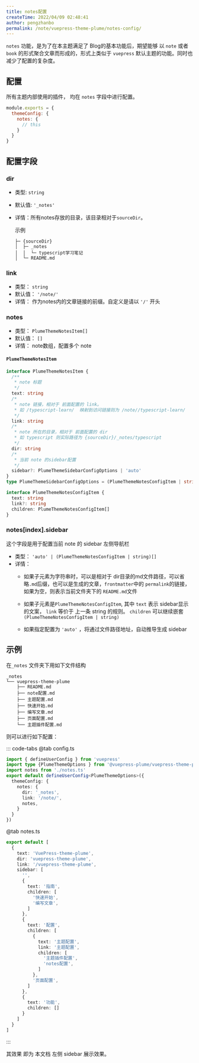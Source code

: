 ```yaml
---
title: notes配置
createTime: 2022/04/09 02:48:41
author: pengzhanbo
permalink: /note/vuepress-theme-plume/notes-config/
---
```


`notes` 功能，是为了在本主题满足了 Blog的基本功能后，期望能够 以 `note` 或者 `book` 的形式聚合文章而形成的，形式上类似于 `vuepress` 默认主题的功能。同时也减少了配置的复杂度。

## 配置
所有主题内部使用的插件， 均在 `notes` 字段中进行配置。
``` js
module.exports = {
  themeConfig: {
    notes: {
      // this
    }
  }
}
```

## 配置字段

### dir

- 类型: `string`
- 默认值: `'_notes'`
- 详情：所有notes存放的目录，该目录相对于`sourceDir`。
  
  示例
  ```
  ├─ {sourceDir}
  │  ├─ _notes
  │  │  └─ typescript学习笔记
  │  └─ README.md
  ```

### link

- 类型： `string`
- 默认值： `'/note/'`
- 详情： 作为notes内的文章链接的前缀。自定义是请以 `'/'` 开头

### notes

- 类型： `PlumeThemeNotesItem[]`
- 默认值： `[]`
- 详情： note数组，配置多个 note

#### `PlumeThemeNotesItem`
``` ts
interface PlumeThemeNotesItem {
  /**
   * note 标题
   */
  text: string
  /*
   * note 链接，相对于 前面配置的 link。
   * 如 /typescript-learn/  映射到访问链接则为 /note//typescript-learn/
   */
  link: string
  /*
   * note 所在的目录，相对于 前面配置的 dir
   * 如 typescript 则实际路径为 {sourceDir}/_notes/typescript
   */
  dir: string
  /*
   * 当前 note 的sidebar配置
   */
  sidebar?: PlumeThemeSidebarConfigOptions | 'auto'
}
type PlumeThemeSidebarConfigOptions = (PlumeThemeNotesConfigItem | string)[]

interface PlumeThemeNotesConfigItem {
  text: string
  link?: string
  children: PlumeThemeNotesConfigItem[]
}
```
### notes\[index\].sidebar

这个字段是用于配置当前 note 的 sidebar 左侧导航栏

- 类型： `'auto' | (PlumeThemeNotesConfigItem | string)[]`
- 详情：
  - 如果子元素为字符串时，可以是相对于 dir目录的md文件路径，可以省略`.md`后缀，也可以是生成的文章，`frontmatter`中的
    `permalink`的链接， 如果为空，则表示当前文件夹下的 `README.md`文件
  - 如果子元素是`PlumeThemeNotesConfigItem`, 其中 `text` 表示 sidebar显示的文案，
    `link` 等价于 上一条 string 的规则。
    `children` 可以继续嵌套`(PlumeThemeNotesConfigItem | string)`

  - 如果指定配置为 `'auto'` ，将通过文件路径地址，自动推导生成 sidebar

## 示例

在`_notes` 文件夹下用如下文件结构
```
_notes
└── vuepress-theme-plume
    ├── README.md
    ├── note配置.md
    ├── 主题配置.md
    ├── 快速开始.md
    ├── 编写文章.md
    ├── 页面配置.md
    └── 主题插件配置.md
```

则可以进行如下配置：

::: code-tabs
@tab config.ts
``` ts
import { defineUserConfig } from 'vuepress'
import type {PlumeThemeOptions } from '@vuepress-plume/vuepress-theme-plume'
import notes from './notes.ts'
export default defineUserConfig<PlumeThemeOptions>({
  themeConfig: {
    notes: {
      dir: '_notes',
      link: '/note/',
      notes,
    }
  }
})
```

@tab notes.ts
``` ts
export default [
  {
    text: 'VuePress-theme-plume',
    dir: 'vuepress-theme-plume',
    link: '/vuepress-theme-plume',
    sidebar: [
      '',
      {
        text: '指南',
        children: [
          '快速开始',
          '编写文章',
        ]
      },
      {
        text: '配置',
        children: [
          {
            text: '主题配置',
            link: '主题配置',
            children: [
              '主题插件配置',
              'notes配置',
            ]
          },
          '页面配置',
        ]
      },
      {
        text: '功能',
        children: []
      }
    ]
  }
]
```
:::

其效果 即为 本文档 左侧 sidebar 展示效果。
